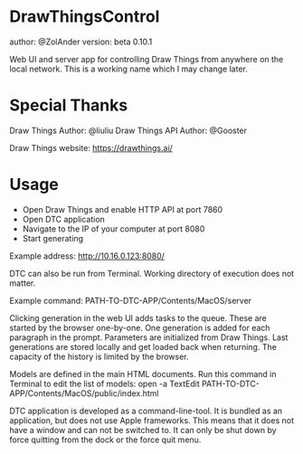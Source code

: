 # DrawThingsControl

author: @ZolAnder
version: beta 0.10.1

Web UI and server app for controlling Draw Things from anywhere on the local network.
This is a working name which I may change later.

# Special Thanks

Draw Things Author: @liuliu
Draw Things API Author: @Gooster

Draw Things website:
https://drawthings.ai/

# Usage

- Open Draw Things and enable HTTP API at port 7860
- Open DTC application
- Navigate to the IP of your computer at port 8080
- Start generating

Example address:
http://10.16.0.123:8080/

DTC can also be run from Terminal.
Working directory of execution does not matter.

Example command:
PATH-TO-DTC-APP/Contents/MacOS/server

Clicking generation in the web UI adds tasks to the queue.
These are started by the browser one-by-one.
One generation is added for each paragraph in the prompt.
Parameters are initialized from Draw Things.
Last generations are stored locally and get loaded back when returning.
The capacity of the history is limited by the browser.

Models are defined in the main HTML documents.
Run this command in Terminal to edit the list of models:
open -a TextEdit PATH-TO-DTC-APP/Contents/MacOS/public/index.html

DTC application is developed as a command-line-tool.
It is bundled as an application, but does not use Apple frameworks.
This means that it does not have a window and can not be switched to.
It can only be shut down by force quitting from the dock or the force quit menu.